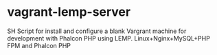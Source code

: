vagrant-lemp-server
===================

SH Script for install and configure a blank Vargrant machine for development with Phalcon PHP using LEMP. 
Linux+Nginx+MySQL+PHP FPM and Phalcon PHP
